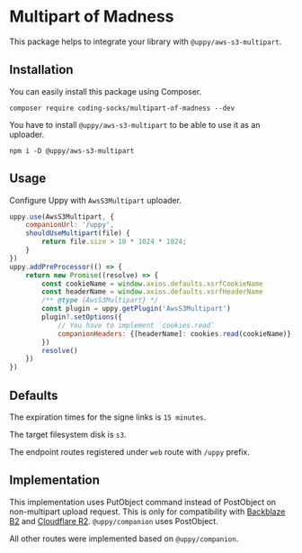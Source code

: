 # Multipart of Madness

This package helps to integrate your library with `@uppy/aws-s3-multipart`.

## Installation

You can easily install this package using Composer.

```
composer require coding-socks/multipart-of-madness --dev
```

You have to install `@uppy/aws-s3-multipart` to be able to use it as an uploader. 

```
npm i -D @uppy/aws-s3-multipart
```

## Usage

Configure Uppy with `AwsS3Multipart` uploader.

```javascript
uppy.use(AwsS3Multipart, {
    companionUrl: '/uppy',
    shouldUseMultipart(file) {
        return file.size > 10 * 1024 * 1024;
    }
})
uppy.addPreProcessor(() => {
    return new Promise((resolve) => {
        const cookieName = window.axios.defaults.xsrfCookieName
        const headerName = window.axios.defaults.xsrfHeaderName
        /** @type {AwsS3Multipart} */
        const plugin = uppy.getPlugin('AwsS3Multipart')
        plugin?.setOptions({
            // You have to implement `cookies.read`
            companionHeaders: {[headerName]: cookies.read(cookieName)},
        })
        resolve()
    })
})
```

## Defaults

The expiration times for the signe links is `15 minutes`.

The target filesystem disk is `s3`.

The endpoint routes registered under `web` route with `/uppy` prefix.

## Implementation

This implementation uses PutObject command instead of PostObject on
non-multipart upload request. This is only for compatibility with
[Backblaze B2] and [Cloudflare R2]. `@uppy/companion` uses PostObject.

All other routes were implemented based on `@uppy/companion`.

[Backblaze B2]: https://www.backblaze.com/cloud-storage
[Cloudflare R2]: https://www.cloudflare.com/developer-platform/r2/
